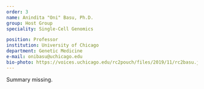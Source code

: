 ```yaml
---
order: 3
name: Anindita "Oni" Basu, Ph.D.
group: Host Group
speciality: Single-Cell Genomics

position: Professor
institution: University of Chicago
department: Genetic Medicine
e-mail: onibasu@uchicago.edu
bio-photo: https://voices.uchicago.edu/rc2pouch/files/2019/11/rc2basu.jpg
---
```


Summary missing.
